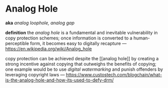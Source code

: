 # Analog Hole

**aka** _analog loophole, analog gap_

**definition** the _analog hole_ is a fundamental and inevitable vulnerability in copy protection schemes; once information is converted to a human-perceptible form, it becomes easy to digitally recapture &mdash; <https://en.wikipedia.org/wiki/Analog_hole>

copy protection can be achieved despite the [[analog hole]] by creating a strong incentive against copying that outweighs the benefits of copying; one example would be to use _digital watermarking_ and punish offenders by leveraging copyright laws &mdash; <https://www.custostech.com/blogchain/what-is-the-analog-hole-and-how-its-used-to-defy-drm/>
